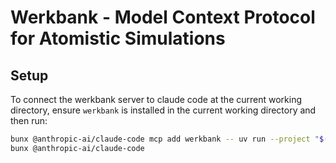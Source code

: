 # Werkbank - Model Context Protocol for Atomistic Simulations

Setup
-----
To connect the werkbank server to claude code at the current working directory, ensure `werkbank` is installed in the current working directory and then run:

```bash
bunx @anthropic-ai/claude-code mcp add werkbank -- uv run --project "$(pwd)" werkbank
bunx @anthropic-ai/claude-code
```
